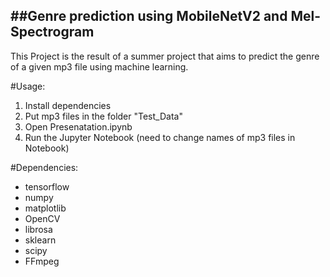 ##Genre prediction using MobileNetV2 and Mel-Spectrogram
---
This Project is the result of a summer project that aims to predict the genre of a given mp3 file using machine learning.

#Usage:
1. Install dependencies
2. Put mp3 files in the folder "Test_Data"
3. Open Presenatation.ipynb
4. Run the Jupyter Notebook (need to change names of mp3 files in Notebook)


#Dependencies:
- tensorflow
- numpy
- matplotlib
- OpenCV
- librosa
- sklearn
- scipy
- FFmpeg
